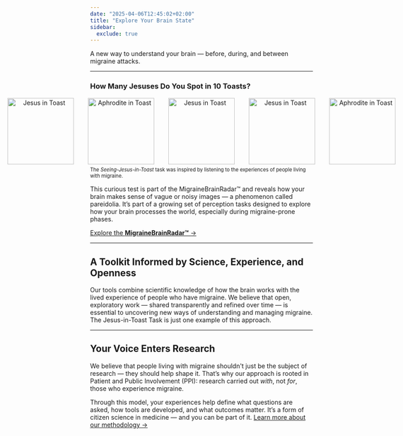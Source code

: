 ```yaml
---
date: "2025-04-06T12:45:02+02:00"
title: "Explore Your Brain State"
sidebar:
  exclude: true
---
```




A new way to understand your brain — before, during, and between migraine attacks.

---

### How Many Jesuses Do You Spot in 10 Toasts?

<div style="display: flex; justify-content: center; gap: 2rem;">
  <figure style="margin: 0; text-align: center;">
    <img
      src="/images/jesus-in-toast.png"
      style="width: 150px; height: auto;"
      alt="Jesus in Toast" />
  </figure>

  <figure style="margin: 0; text-align: center;">
    <img
      src="/images/aphrodite-in-toast.png"
      style="width: 150px; height: auto;"
      alt="Aphrodite in Toast" />
  </figure>
  <figure style="margin: 0; text-align: center;">
    <img
      src="/images/jesus-in-toast.png"
      style="width: 150px; height: auto;"
      alt="Jesus in Toast" />
  </figure>

<figure style="margin: 0; text-align: center;">
    <img
      src="/images/jesus-in-toast.png"
      style="width: 150px; height: auto;"
      alt="Jesus in Toast" />
  </figure>

  <figure style="margin: 0; text-align: center;">
    <img
      src="/images/aphrodite-in-toast.png"
      style="width: 150px; height: auto;"
      alt="Aphrodite in Toast" />
  </figure>
</div>
<figcaption style="font-size: 0.8em; margin-top: 0.5em;">
  The <i>Seeing-Jesus-in-Toast</i> task was inspired by listening to the experiences of people living with migraine.
</figcaption>

This curious test is part of the MigraineBrainRadar™ and reveals how your brain makes sense of vague or noisy images — a phenomenon called pareidolia. It’s part of a growing set of perception tasks designed to explore how your brain processes the world, especially during migraine-prone phases.

[Explore the **MigraineBrainRadar™** →](/migrainebrainradar)


---

## A Toolkit Informed by Science, Experience, and Openness

Our tools combine scientific knowledge of how the brain works with the lived experience of people who have migraine. We believe that open, exploratory work — shared transparently and refined over time — is essential to uncovering new ways of understanding and managing migraine. The Jesus-in-Toast Task is just one example of this approach.

---

## Your Voice Enters Research

We believe that people living with migraine shouldn't just be the subject of research — they should help shape it. That’s why our approach is rooted in Patient and Public Involvement (PPI): research carried out *with*, not *for*, those who experience migraine.

Through this model, your experiences help define what questions are asked, how tools are developed, and what outcomes matter. It’s a form of citizen science in medicine — and you can be part of it.
[Learn more about our methodology →](/methodology)
